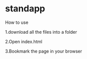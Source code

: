 # standapp
How to use

1.download all the files into a folder

2.Open index.html

3.Bookmark the page in your browser

